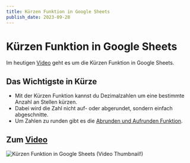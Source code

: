```yaml
---
title: Kürzen Funktion in Google Sheets
publish_date: 2023-09-28
---
```


# Kürzen Funktion in Google Sheets

Im heutigen [Video](https://youtu.be/zdow8Sn3qnw) geht es um die Kürzen Funktion in Google Sheets. 

## Das Wichtigste in Kürze

- Mit der Kürzen Funktion kannst du Dezimalzahlen um eine bestimmte Anzahl an Stellen kürzen.
- Dabei wird die Zahl nicht auf- oder abgerundet, sondern einfach abgeschnitte.
- Um Zahlen zu runden gibt es die [Abrunden und Aufrunden Funktion](https://youtu.be/kbM9Rzii0Ns).

## Zum [Video](https://youtu.be/zdow8Sn3qnw)

![Kürzen Funktion in Google Sheets (Video Thumbnail!)](../thumbnails/Fertig516.jpg "Kürzen Funktion in Google Sheets (Video Thumbnail!)")